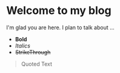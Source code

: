 # Welcome to my blog

I'm glad you are here. I plan to talk about ...
- **Bold**
- *Italics*
- ~~StrikeThrough~~
>Quoted Text


